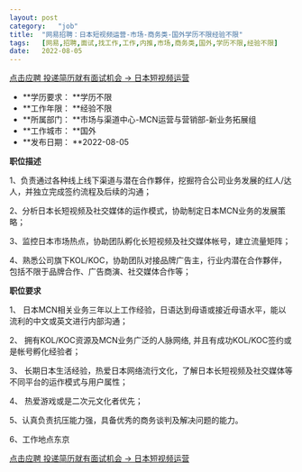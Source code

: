 ```yaml
---
layout:	post
category:	"job"
title:	"网易招聘：日本短视频运营-市场-商务类-国外学历不限经验不限"
tags:	[网易,招聘,面试,找工作,工作,内推,市场,商务类,国外,学历不限,经验不限]
date:	2022-08-05
---
```


[点击应聘 投递简历就有面试机会 ->  日本短视频运营](http://mobile.bole.netease.com/bole/boleDetail?id=39321&employeeId=346f03c3cda5f04c&key=all)



- **学历要求： **学历不限
- **工作年限： **经验不限
- **所属部门： **市场与渠道中心-MCN运营与营销部-新业务拓展组
- **工作城市： **国外
- **发布日期： **2022-08-05



**职位描述**

1、负责通过各种线上线下渠道与潜在合作夥伴，挖掘符合公司业务发展的红人/达人，并独立完成签约流程及后续的沟通；

2、分析日本长短视频及社交媒体的运作模式，协助制定日本MCN业务的发展策略；

3、监控日本市场热点，协助团队孵化长短视频及社交媒体帐号，建立流量矩阵；

4、熟悉公司旗下KOL/KOC，协助团队对接品牌广告主，行业内潜在合作夥伴，包括不限于品牌合作、广告商演、社交媒体合作等；





**职位要求**

1、	日本MCN相关业务三年以上工作经验，日语达到母语或接近母语水平，能以流利的中文或英文进行内部沟通；

2、	拥有KOL/KOC资源及MCN业务广泛的人脉网络, 并且有成功KOL/KOC签约或是帐号孵化经验者； 

3、	长期日本生活经验，热爱日本网络流行文化，了解日本长短视频及社交媒体等不同平台的运作模式与用户属性；

4、	热爱游戏或是二次元文化者优先；

5、认真负责抗压能力强，具备优秀的商务谈判及解决问题的能力。

6、工作地点东京





[点击应聘 投递简历就有面试机会 ->  日本短视频运营](http://mobile.bole.netease.com/bole/boleDetail?id=39321&employeeId=346f03c3cda5f04c&key=all)